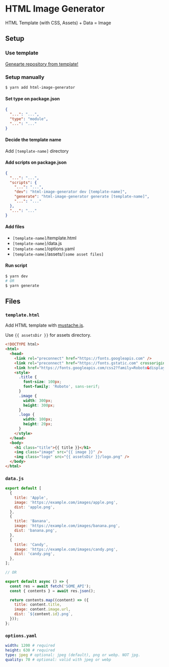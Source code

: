 # HTML Image Generator

HTML Template (with CSS, Assets) + Data = Image

## Setup

### Use template

[Genearte repository from template!](https://github.com/amotarao/html-image-generator-template/generate)

### Setup manually

```bash
$ yarn add html-image-generator
```

#### Set type on package.json

```json
{
  "...": "...",
  "type": "module",
  "...": "..."
}
```

#### Decide the template name

Add `[template-name]` directory

#### Add scripts on package.json

```json
{
  "...": "...",
  "scripts": {
    "...": "...",
    "dev": "html-image-generator dev [template-name]",
    "generate": "html-image-generator generate [template-name]",
    "...": "..."
  },
  "...": "..."
}
```

#### Add files

- `[template-name]`/template.html
- `[template-name]`/data.js
- `[template-name]`/options.yaml
- `[template-name]`/assets/`[some asset files]`

#### Run script

```bash
$ yarn dev
# OR
$ yarn generate
```

## Files

### `template.html`

Add HTML template with [mustache.js](https://github.com/janl/mustache.js).

Use `{{ assetsDir }}` for assets directory.

```html
<!DOCTYPE html>
<html>
  <head>
    <link rel="preconnect" href="https://fonts.googleapis.com" />
    <link rel="preconnect" href="https://fonts.gstatic.com" crossorigin />
    <link href="https://fonts.googleapis.com/css2?family=Roboto&display=swap" rel="stylesheet" />
    <style>
      .title {
        font-size: 100px;
        font-family: 'Roboto', sans-serif;
      }
      .image {
        width: 300px;
        height: 300px;
      }
      .logo {
        width: 100px;
        height: 20px;
      }
    </style>
  </head>
  <body>
    <h1 class="title">{{ title }}</h1>
    <img class="image" src="{{ image }}" />
    <img class="logo" src="{{ assetsDir }}/logo.png" />
  </body>
</html>
```

### `data.js`

```js
export default [
  {
    title: 'Apple',
    image: 'https://example.com/images/apple.png',
    dist: 'apple.png',
  },
  {
    title: 'Banana',
    image: 'https://example.com/images/banana.png',
    dist: 'banana.png',
  },
  {
    title: 'Candy',
    image: 'https://example.com/images/candy.png',
    dist: 'candy.png',
  },
];

// OR

export default async () => {
  const res = await fetch('SOME_API');
  const { contents } = await res.json();

  return contents.map((content) => ({
    title: content.title,
    image: content.image.url,
    dist: `${content.id}.png`,
  }));
};
```

### `options.yaml`

```yaml
width: 1200 # required
height: 630 # required
type: jpeg # optional: jpeg (default), png or webp. NOT jpg.
quality: 70 # optional: valid with jpeg or webp
```
